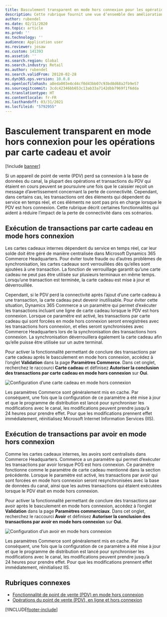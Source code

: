 ```yaml
---
title: Basculement transparent en mode hors connexion pour les opérations par carte cadeau et avoir
description: Cette rubrique fournit une vue d’ensemble des améliorations permettant un basculement transparent en mode hors connexion pour des types de paiement spécifiques.
author: rubendel
ms.date: 02/11/2020
ms.topic: article
ms.prod: ''
ms.technology: ''
audience: Application user
ms.reviewer: josaw
ms.custom: 141393
ms.assetid: ''
ms.search.region: Global
ms.search.industry: Retail
ms.author: rubendel
ms.search.validFrom: 20120-02-28
ms.dyn365.ops.version: 10.0.8
ms.openlocfilehash: a8eda003e4cd4cf0d43bb07c93bd8d68a2fb9e57
ms.sourcegitcommit: 3cdc42346bb653c13ab33a7142dbb7969f1f6dda
ms.translationtype: HT
ms.contentlocale: fr-FR
ms.lasthandoff: 03/31/2021
ms.locfileid: "5792955"
---
```

# <a name="seamless-offline-switch-for-gift-card-and-credit-memo-operations"></a>Basculement transparent en mode hors connexion pour les opérations par carte cadeau et avoir

[!include [banner](../includes/banner.md)]

Si un appareil de point de vente (PDV) perd sa connexion à la base de données du canal, la plupart des opérations et transactions du PDV qui étaient en cours peuvent se poursuivre une fois que le caissier reçoit un message d’avertissement concernant la perte de connectivité. Cependant, dans certains cas, les transactions ont des éléments qui dépendent du service en temps réel, et ces éléments ne sont pas pris en charge lorsque le PDV est hors connexion. Cette rubrique décrit certaines fonctionnalités qui aident à réduire l’impact de la perte de connectivité dans ces scénarios.

## <a name="completing-gift-card-transactions-in-offline-mode"></a>Exécution de transactions par carte cadeau en mode hors connexion

Les cartes cadeaux internes dépendent du service en temps réel, car leur solde doit être géré de manière centralisée dans Microsoft Dynamics 365 Commerce Headquarters. Pour éviter toute fraude ou d’autres problèmes de synchronisation, les cartes cadeaux sont verrouillées dès qu’elles sont ajoutées à une transaction. La fonction de verrouillage garantit qu’une carte cadeau ne peut pas être utilisée sur plusieurs terminaux en même temps. Lorsqu’une transaction est terminée, la carte cadeau est mise à jour et déverrouillée.

Cependant, si le PDV perd la connectivité après l’ajout d’une carte cadeau à une transaction, la carte cadeau peut devenir inutilisable. Pour éviter cette situation, Dynamics 365 Commerce a un paramètre qui permet d’exécuter les transactions incluant une ligne de carte cadeau lorsque le PDV est hors connexion. Lorsque ce paramètre est activé, les transactions par carte cadeau qui sont forcées en mode hors connexion seront enregistrées avec les transactions hors connexion, et elles seront synchronisées avec Commerce Headquarters lors de la synchronisation des transactions hors connexion. La synchronisation déverrouillera également la carte cadeau afin qu’elle puisse être utilisée sur un autre terminal.

Pour activer la fonctionnalité permettant de conclure des transactions par carte cadeau après le basculement en mode hors connexion, accédez à l’onglet **Validation** dans la page **Paramètres Commerce**. Dans cet onglet, recherchez le raccourci **Carte cadeau** et définisez **Autoriser la conclusion des transactions par carte cadeau en mode hors connexion** sur **Oui**.

![Configuration d’une carte cadeau en mode hors connexion](../media/gift.png)

Les paramètres Commerce sont généralement mis en cache. Par conséquent, une fois que la configuration de ce paramètre a été mise à jour et que le programme de distribution est lancé pour synchroniser les modifications avec le canal, les modifications peuvent prendre jusqu’à 24 heures pour prendre effet. Pour que les modifications prennent effet immédiatement, réinitialisez Microsoft Internet Information Services (IIS).

## <a name="completing-credit-memo-transactions-in-offline-mode"></a>Exécution de transactions par avoir en mode hors connexion

Comme les cartes cadeaux internes, les avoirs sont centralisés dans Commerce Headquarters. Commerce a un paramètre qui permet d’exécuter les transactions par avoir lorsque POS est hors connexion. Ce paramètre fonctionne comme le paramètre de carte cadeau mentionné dans la section précédente. Lorsque le paramètre est activé, les transactions par avoir qui sont forcées en mode hors connexion seront resynchronisées avec la base de données du canal, ainsi que les autres transactions qui étaient exécutées lorsque le PDV était en mode hors connexion.

Pour activer la fonctionnalité permettant de conclure des transactions par avoir après le basculement en mode hors connexion, accédez à l’onglet **Validation** dans la page **Paramètres commerciaux**. Dans cet onglet, recherchez le raccourci **Avoir** et définisez **Autoriser la conclusion des transactions par avoir en mode hors connexion** sur **Oui**.

![Configuration d’un avoir en mode hors connexion](../media/creditmemo.png)

Les paramètres Commerce sont généralement mis en cache. Par conséquent, une fois que la configuration de ce paramètre a été mise à jour et que le programme de distribution est lancé pour synchroniser les modifications avec le canal, les modifications peuvent prendre jusqu’à 24 heures pour prendre effet. Pour que les modifications prennent effet immédiatement, réinitialisez IIS.

## <a name="related-topics"></a>Rubriques connexes

- [Fonctionnalité de point de vente (PDV) en mode hors connexion](https://docs.microsoft.com/dynamics365/retail/pos-offline-functionality)
- [Opérations du point de vente (PDV), en ligne et hors connexion](https://docs.microsoft.com/dynamics365/retail/pos-operations)


[!INCLUDE[footer-include](../../includes/footer-banner.md)]